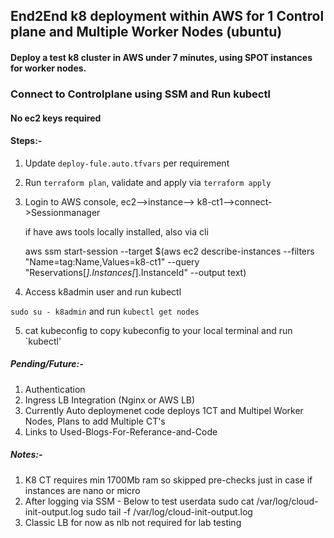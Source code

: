 ## End2End k8 deployment within AWS for 1 Control plane and Multiple Worker Nodes (ubuntu)

#### Deploy a test k8 cluster in AWS under 7 minutes, using SPOT instances for worker nodes.

### Connect to Controlplane using SSM and Run kubectl 

#### No ec2 keys required

#### Steps:-

1) Update `deploy-fule.auto.tfvars` per requirement
2) Run `terraform plan`, validate and apply via `terraform apply`
3) Login to AWS console, ec2-->instance--> k8-ct1-->connect->Sessionmanager
   
   if have aws tools locally installed, also via cli 

   aws ssm start-session --target $(aws ec2 describe-instances --filters "Name=tag:Name,Values=k8-ct1" --query "Reservations[*].Instances[*].InstanceId" --output text)

4) Access k8admin user and run kubectl 

`sudo su - k8admin` and run `kubectl get nodes`

5) cat kubeconfig to copy kubeconfig to your local terminal and run `kubectl'



##### Pending/Future:- 

1) Authentication 
2) Ingress LB Integration (Nginx or AWS LB)
3) Currently Auto deploymenet code deploys 1CT and Multipel Worker Nodes, Plans to add Multiple CT's
4) Links to Used-Blogs-For-Referance-and-Code

##### Notes:-

1) K8 CT requires min 1700Mb ram so skipped pre-checks just in case if instances are nano or micro
2) After logging via SSM - Below to test userdata 
sudo cat /var/log/cloud-init-output.log
sudo tail -f /var/log/cloud-init-output.log
3) Classic LB for now as nlb not required for lab testing




